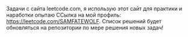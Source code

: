 Задачи с сайта leetcode.com, я использую этот сайт для практики и наработки опытаю ССылка на мой профиль: https://leetcode.com/SAMFATEWOLF. Список решений будет обновляться на репозитории по мере решения новых задач!